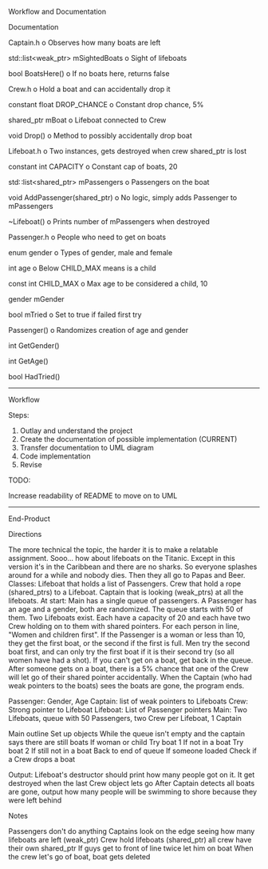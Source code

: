 Workflow and Documentation

Documentation

Captain.h
o	Observes how many boats are left

std::list<weak_ptr<Lifeboat>> mSightedBoats
o	Sight of lifeboats

bool BoatsHere()
o	If no boats here, returns false

Crew.h
o	Hold a boat and can accidentally drop it

constant float DROP_CHANCE
o	Constant drop chance, 5%

shared_ptr<Lifeboat> mBoat
o	Lifeboat connected to Crew

void Drop()
o	Method to possibly accidentally drop boat

Lifeboat.h
o	Two instances, gets destroyed when crew shared_ptr is lost

constant int CAPACITY
o	Constant cap of boats, 20

std∷list<shared_ptr<Passenger>> mPassengers
o	Passengers on the boat

void AddPassenger(shared_ptr<Passenger>)
o	No logic, simply adds Passenger to mPassengers

~Lifeboat()
o	Prints number of mPassengers when destroyed

Passenger.h
o	People who need to get on boats

enum gender
o	Types of gender, male and female

int age
o	Below CHILD_MAX means is a child

const int CHILD_MAX
o	Max age to be considered a child, 10

gender mGender

bool mTried
o	Set to true if failed first try

Passenger()
o	Randomizes creation of age and gender

int GetGender()

int GetAge()

bool HadTried()

-----------------------------------------

Workflow

Steps:
1.	Outlay and understand the project
2.	Create the documentation of possible implementation (CURRENT)
3.	Transfer documentation to UML diagram
4.	Code implementation
5.	Revise 

TODO:

Increase readability of README to move on to UML

-----------------------------------------

End-Product

Directions

The more technical the topic, the harder it is to make a relatable assignment.
Sooo... how about lifeboats on the Titanic.  Except in this version it's in the Caribbean and there are no sharks.  So everyone splashes around for a while and nobody dies.  Then they all go to Papas and Beer.
Classes: Lifeboat that holds a list of Passengers.  Crew that hold a rope (shared_ptrs) to a Lifeboat.  Captain that is looking (weak_ptrs) at all the lifeboats.
At start: Main has a single queue of passengers.  A Passenger has an age and a gender, both are randomized.  The queue starts with 50 of them.  Two Lifeboats exist.  Each have a capacity of 20 and each have two Crew holding on to them with shared pointers.
For each person in line, "Women and children first".  If the Passenger is a woman or less than 10, they get the first boat, or the second if the first is full.  Men try the second boat first, and can only try the first boat if it is their second try (so all women have had a shot).  If you can't get on a boat, get back in the queue.  After someone gets on a boat, there is a 5% chance that one of the Crew will let go of their shared pointer accidentally.  When the Captain (who had weak pointers to the boats) sees the boats are gone, the program ends.
 
Passenger: Gender, Age
Captain: list of weak pointers to Lifeboats
Crew: Strong pointer to Lifeboat
Lifeboat: List of Passenger pointers
Main: Two Lifeboats, queue with 50 Passengers, two Crew per Lifeboat, 1 Captain
 
Main outline
Set up objects
While the queue isn't empty and the captain says there are still boats
   If woman or child
      Try boat 1
   If not in a boat
      Try boat 2
   If still not in a boat
      Back to end of queue
   If someone loaded
      Check if a Crew drops a boat
 
Output:
Lifeboat's destructor should print how many people got on it.  It get destroyed when the last Crew object lets go
After Captain detects all boats are gone, output how many people will be swimming to shore because they were left behind

Notes

Passengers don't do anything
Captains look on the edge seeing how many lifeboats are left (weak_ptr)
Crew hold lifeboats (shared_ptr) all crew have their own shared_ptr
If guys get to front of line twice let him on boat
When the crew let's go of boat, boat gets deleted